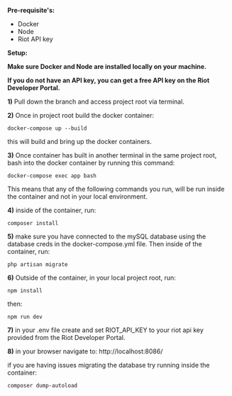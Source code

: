 <b>Pre-requisite's: </b>
<ul>
    <li>Docker</li>
    <li>Node</li>
    <li>Riot API key</li>
</ul>

<b>Setup:</b>

<p>
<b>Make sure Docker and Node are installed locally on your machine.

If you do not have an API key, you can get a free API key on the Riot Developer Portal.</b>

<b>1)</b> Pull down the branch and access project root via terminal.

<b>2)</b> Once in project root build the docker container: 

```docker-compose up --build```

this will build and bring up the docker containers.

<b>3)</b> Once container has built in another terminal in the same project root, bash into the docker container by running this command:

```docker-compose exec app bash```

This means that any of the following commands you run, will be run inside the container and not in your local environment.

<b>4)</b> inside of the container, run: 

```composer install```

<b>5)</b> make sure you have connected to the mySQL database using the database creds in the docker-compose.yml file. Then inside of the container, run:

```php artisan migrate```

<b>6)</b> Outside of the container, in your local project root, run:

```npm install```

then:

```npm run dev```

<b>7)</b> in your .env file create and set RIOT_API_KEY to your riot api key provided from the Riot Developer Portal.

<b>8)</b> in your browser navigate to: http://localhost:8086/


if you are having issues migrating the database try running inside the container: 

```composer dump-autoload```

</p>
